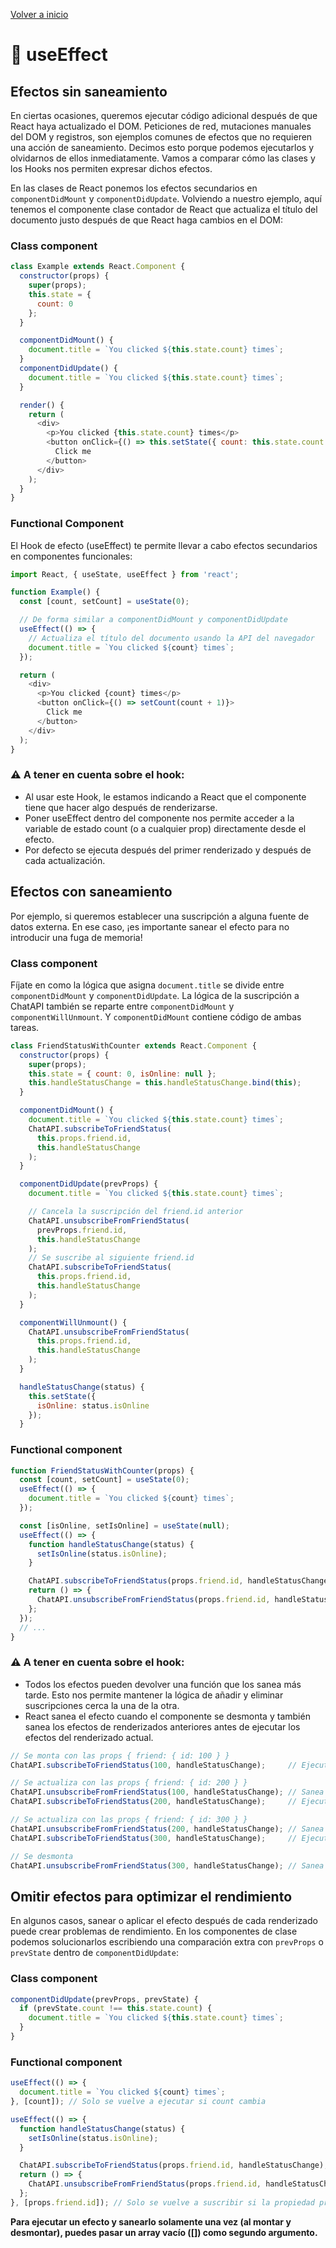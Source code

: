 [Volver a inicio](../../README.md)

# 🔂 useEffect

## Efectos sin saneamiento

En ciertas ocasiones, queremos ejecutar código adicional después de que React haya actualizado el DOM. Peticiones de red, mutaciones manuales del DOM y registros, son ejemplos comunes de efectos que no requieren una acción de saneamiento. Decimos esto porque podemos ejecutarlos y olvidarnos de ellos inmediatamente. Vamos a comparar cómo las clases y los Hooks nos permiten expresar dichos efectos.

En las clases de React ponemos los efectos secundarios en `componentDidMount` y `componentDidUpdate`. Volviendo a nuestro ejemplo, aquí tenemos el componente clase contador de React que actualiza el título del documento justo después de que React haga cambios en el DOM:

### Class component

```javascript
class Example extends React.Component {
  constructor(props) {
    super(props);
    this.state = {
      count: 0
    };
  }

  componentDidMount() {
    document.title = `You clicked ${this.state.count} times`;
  }
  componentDidUpdate() {
    document.title = `You clicked ${this.state.count} times`;
  }

  render() {
    return (
      <div>
        <p>You clicked {this.state.count} times</p>
        <button onClick={() => this.setState({ count: this.state.count + 1 })}>
          Click me
        </button>
      </div>
    );
  }
}
```

### Functional Component

El Hook de efecto (useEffect) te permite llevar a cabo efectos secundarios en componentes funcionales:

```javascript
import React, { useState, useEffect } from 'react';

function Example() {
  const [count, setCount] = useState(0);

  // De forma similar a componentDidMount y componentDidUpdate
  useEffect(() => {
    // Actualiza el título del documento usando la API del navegador
    document.title = `You clicked ${count} times`;
  });

  return (
    <div>
      <p>You clicked {count} times</p>
      <button onClick={() => setCount(count + 1)}>
        Click me
      </button>
    </div>
  );
}
```

### ⚠️ A tener en cuenta sobre el hook:
- Al usar este Hook, le estamos indicando a React que el componente tiene que hacer algo después de renderizarse.
- Poner useEffect dentro del componente nos permite acceder a la variable de estado count (o a cualquier prop) directamente desde el efecto.
- Por defecto se ejecuta después del primer renderizado y después de cada actualización. 


## Efectos con saneamiento

Por ejemplo, si queremos establecer una suscripción a alguna fuente de datos externa. En ese caso, ¡es importante sanear el efecto para no introducir una fuga de memoria!

### Class component
Fíjate en como la lógica que asigna `document.title` se divide entre `componentDidMount` y `componentDidUpdate`. La lógica de la suscripción a ChatAPI también se reparte entre `componentDidMount` y `componentWillUnmount`. Y `componentDidMount` contiene código de ambas tareas.

```javascript
class FriendStatusWithCounter extends React.Component {
  constructor(props) {
    super(props);
    this.state = { count: 0, isOnline: null };
    this.handleStatusChange = this.handleStatusChange.bind(this);
  }

  componentDidMount() {
    document.title = `You clicked ${this.state.count} times`;
    ChatAPI.subscribeToFriendStatus(
      this.props.friend.id,
      this.handleStatusChange
    );
  }

  componentDidUpdate(prevProps) {
    document.title = `You clicked ${this.state.count} times`;

    // Cancela la suscripción del friend.id anterior
    ChatAPI.unsubscribeFromFriendStatus(
      prevProps.friend.id,
      this.handleStatusChange
    );
    // Se suscribe al siguiente friend.id
    ChatAPI.subscribeToFriendStatus(
      this.props.friend.id,
      this.handleStatusChange
    );
  }

  componentWillUnmount() {
    ChatAPI.unsubscribeFromFriendStatus(
      this.props.friend.id,
      this.handleStatusChange
    );
  }

  handleStatusChange(status) {
    this.setState({
      isOnline: status.isOnline
    });
  }
```

### Functional component

```javascript
function FriendStatusWithCounter(props) {
  const [count, setCount] = useState(0);
  useEffect(() => {
    document.title = `You clicked ${count} times`;
  });

  const [isOnline, setIsOnline] = useState(null);
  useEffect(() => {
    function handleStatusChange(status) {
      setIsOnline(status.isOnline);
    }

    ChatAPI.subscribeToFriendStatus(props.friend.id, handleStatusChange);
    return () => {
      ChatAPI.unsubscribeFromFriendStatus(props.friend.id, handleStatusChange);
    };
  });
  // ...
}
```

### ⚠️ A tener en cuenta sobre el hook:
- Todos los efectos pueden devolver una función que los sanea más tarde. Esto nos permite mantener la lógica de añadir y eliminar suscripciones cerca la una de la otra.
- React sanea el efecto cuando el componente se desmonta y también sanea los efectos de renderizados anteriores antes de ejecutar los efectos del renderizado actual.

```javascript
// Se monta con las props { friend: { id: 100 } }
ChatAPI.subscribeToFriendStatus(100, handleStatusChange);     // Ejecuta el primer efecto

// Se actualiza con las props { friend: { id: 200 } }
ChatAPI.unsubscribeFromFriendStatus(100, handleStatusChange); // Sanea el efecto anterior
ChatAPI.subscribeToFriendStatus(200, handleStatusChange);     // Ejecuta el siguiente efecto

// Se actualiza con las props { friend: { id: 300 } }
ChatAPI.unsubscribeFromFriendStatus(200, handleStatusChange); // Sanea el efecto anterior
ChatAPI.subscribeToFriendStatus(300, handleStatusChange);     // Ejecuta el siguiente efecto

// Se desmonta
ChatAPI.unsubscribeFromFriendStatus(300, handleStatusChange); // Sanea el último efecto
```

## Omitir efectos para optimizar el rendimiento

En algunos casos, sanear o aplicar el efecto después de cada renderizado puede crear problemas de rendimiento. En los componentes de clase podemos solucionarlos escribiendo una comparación extra con `prevProps` o `prevState` dentro de `componentDidUpdate`:

### Class component
```javascript
componentDidUpdate(prevProps, prevState) {
  if (prevState.count !== this.state.count) {
    document.title = `You clicked ${this.state.count} times`;
  }
}
```

### Functional component
```javascript
useEffect(() => {
  document.title = `You clicked ${count} times`;
}, [count]); // Solo se vuelve a ejecutar si count cambia
```

```javascript
useEffect(() => {
  function handleStatusChange(status) {
    setIsOnline(status.isOnline);
  }

  ChatAPI.subscribeToFriendStatus(props.friend.id, handleStatusChange);
  return () => {
    ChatAPI.unsubscribeFromFriendStatus(props.friend.id, handleStatusChange);
  };
}, [props.friend.id]); // Solo se vuelve a suscribir si la propiedad props.friend.id cambia
```

**Para ejecutar un efecto y sanearlo solamente una vez (al montar y desmontar), puedes pasar un array vacío ([]) como segundo argumento.**


